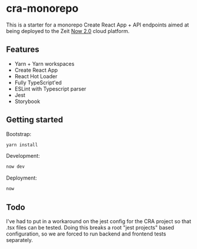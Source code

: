# cra-monorepo

This is a starter for a monorepo Create React App + API endpoints aimed at being deployed to the Zeit [Now 2.0](https://zeit.co/now) cloud platform.

## Features

- Yarn + Yarn workspaces
- Create React App
- React Hot Loader
- Fully TypeScript'ed
- ESLint with Typescript parser
- Jest
- Storybook

## Getting started

Bootstrap:

```bash
yarn install
```

Development:

```bash
now dev
```

Deployment:

```bash
now
```

## Todo

I've had to put in a workaround on the jest config for the CRA project so that .tsx files can be tested. Doing this breaks a root "jest projects" based configuration, so we are forced to run backend and frontend tests separately.
